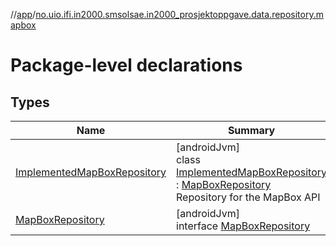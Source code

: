 //[app](../../index.md)/[no.uio.ifi.in2000.smsolsae.in2000_prosjektoppgave.data.repository.mapbox](index.md)

# Package-level declarations

## Types

| Name | Summary |
|---|---|
| [ImplementedMapBoxRepository](-implemented-map-box-repository/index.md) | [androidJvm]<br>class [ImplementedMapBoxRepository](-implemented-map-box-repository/index.md) : [MapBoxRepository](-map-box-repository/index.md)<br>Repository for the MapBox API |
| [MapBoxRepository](-map-box-repository/index.md) | [androidJvm]<br>interface [MapBoxRepository](-map-box-repository/index.md) |
